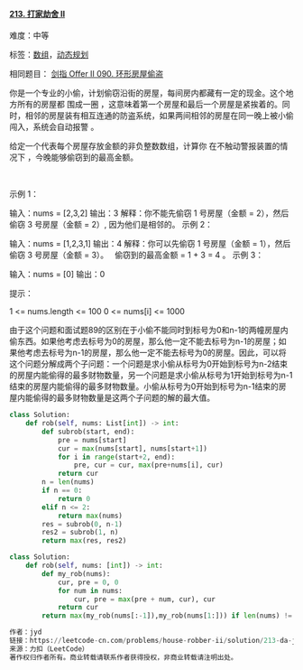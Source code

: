 #### [213. 打家劫舍 II](https://leetcode-cn.com/problems/house-robber-ii/)

难度：中等

标签：[数组](../Topic/数组.md)，[动态规划](../Topic/动态规划.md)

相同题目： [剑指 Offer II 090. 环形房屋偷盗](https://leetcode-cn.com/problems/PzWKhm/)

你是一个专业的小偷，计划偷窃沿街的房屋，每间房内都藏有一定的现金。这个地方所有的房屋都 围成一圈 ，这意味着第一个房屋和最后一个房屋是紧挨着的。同时，相邻的房屋装有相互连通的防盗系统，如果两间相邻的房屋在同一晚上被小偷闯入，系统会自动报警 。

给定一个代表每个房屋存放金额的非负整数数组，计算你 在不触动警报装置的情况下 ，今晚能够偷窃到的最高金额。

 

示例 1：

输入：nums = [2,3,2]
输出：3
解释：你不能先偷窃 1 号房屋（金额 = 2），然后偷窃 3 号房屋（金额 = 2）, 因为他们是相邻的。
示例 2：

输入：nums = [1,2,3,1]
输出：4
解释：你可以先偷窃 1 号房屋（金额 = 1），然后偷窃 3 号房屋（金额 = 3）。
     偷窃到的最高金额 = 1 + 3 = 4 。
示例 3：

输入：nums = [0]
输出：0


提示：

1 <= nums.length <= 100
0 <= nums[i] <= 1000



由于这个问题和面试题89的区别在于小偷不能同时到标号为0和n-1的两幢房屋内偷东西。如果他考虑去标号为0的房屋，那么他一定不能去标号为n-1的房屋；如果他考虑去标号为n-1的房屋，那么他一定不能去标号为0的房屋。因此，可以将这个问题分解成两个子问题：一个问题是求小偷从标号为0开始到标号为n-2结束的房屋内能偷得的最多财物数量，另一个问题是求小偷从标号为1开始到标号为n-1结束的房屋内能偷得的最多财物数量。小偷从标号为0开始到标号为n-1结束的房屋内能偷得的最多财物数量是这两个子问题的解的最大值。

```python
class Solution:
    def rob(self, nums: List[int]) -> int:
        def subrob(start, end):
            pre = nums[start]
            cur = max(nums[start], nums[start+1])
            for i in range(start+2, end):
                pre, cur = cur, max(pre+nums[i], cur)
            return cur
        n = len(nums)
        if n == 0:
            return 0
        elif n <= 2:
            return max(nums)
        res = subrob(0, n-1)
        res2 = subrob(1, n)
        return max(res, res2)
```





```python
class Solution:
    def rob(self, nums: [int]) -> int:
        def my_rob(nums):
            cur, pre = 0, 0
            for num in nums:
                cur, pre = max(pre + num, cur), cur
            return cur
        return max(my_rob(nums[:-1]),my_rob(nums[1:])) if len(nums) != 1 else nums[0]

作者：jyd
链接：https://leetcode-cn.com/problems/house-robber-ii/solution/213-da-jia-jie-she-iidong-tai-gui-hua-jie-gou-hua-/
来源：力扣（LeetCode）
著作权归作者所有。商业转载请联系作者获得授权，非商业转载请注明出处。
```


